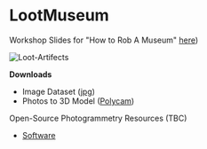 # LootMuseum
Workshop Slides for "How to Rob A Museum" [here](https://docs.google.com/presentation/d/1w-lxLgk1osp9CZQZUg-J9M_R5kNuHWsYMYiVCrFzqvk/edit?usp=sharing))

![Loot-Artifects](https://github.com/mdotslash/LootMuseum/assets/5124935/2b5381dc-1d8e-4e38-9ca2-022a9c3f9908)


**Downloads**

- Image Dataset ([jpg](https://drive.google.com/file/d/1S4JdIf-50T0ilusIi0MxilSau4Piqxhn/view?usp=sharing))
- Photos to 3D Model ([Polycam](https://poly.cam/tools/photogrammetry))

Open-Source Photogrammetry Resources (TBC)
- [Software](https://github.com/awesome-photogrammetry/awesome-photogrammetry)
